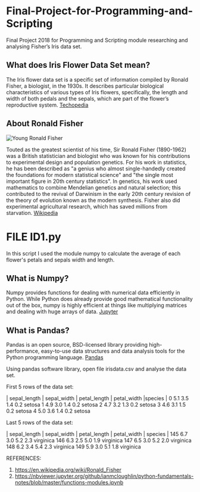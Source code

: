 # Final-Project-for-Programming-and-Scripting
Final Project 2018 for Programming and Scripting module researching and analysing Fisher’s Iris data set.

## What does Iris Flower Data Set mean?

The Iris flower data set is a specific set of information compiled by Ronald Fisher, a biologist, in the 1930s. It describes particular biological characteristics of various types of Iris flowers, specifically, the length and width of both pedals and the sepals, which are part of the flower’s reproductive system. [Techopedia](https://www.techopedia.com/definition/32880/iris-flower-data-set)

## About Ronald Fisher

![Young Ronald Fisher](https://upload.wikimedia.org/wikipedia/commons/2/21/RonaldFisher1912.jpg)

Touted as the greatest scientist of his time, Sir Ronald Fisher (1890-1962) was a British statistician and biologist who was known for his contributions to experimental design and population genetics. 
For his work in statistics, he has been described as "a genius who almost single-handedly created the foundations for modern statistical science" and "the single most important figure in 20th century statistics". In genetics, his work used mathematics to combine Mendelian genetics and natural selection; this contributed to the revival of Darwinism in the early 20th century revision of the theory of evolution known as the modern synthesis. Fisher also did experimental agricultural research, which has saved millions from starvation. [Wikipedia](https://en.wikipedia.org/wiki/Ronald_Fisher)

# FILE ID1.py 

In this script I used the module numpy to calculate the average of each flower's petals and sepals width and length.

## What is Numpy?

Numpy provides functions for dealing with numerical data efficiently in Python. While Python does already provide good mathematical functionality out of the box, numpy is highly efficient at things like multiplying matrices and dealing with huge arrays of data. [Jupyter](https://nbviewer.jupyter.org/github/ianmcloughlin/python-fundamentals-notes/blob/master/functions-modules.ipynb#)

## What is Pandas?

Pandas is an open source, BSD-licensed library providing high-performance, easy-to-use data structures and data analysis tools for the Python programming language. [Pandas](https://pandas.pydata.org/)

Using pandas software library, open file irisdata.csv and analyse the data set.

First 5 rows of the data set:

| sepal_length |  sepal_width | petal_length | petal_width |species |
0           5.1          3.5           1.4          0.2  setosa
1           4.9          3.0           1.4          0.2  setosa
2           4.7          3.2           1.3          0.2  setosa
3           4.6          3.1           1.5          0.2  setosa
4           5.0          3.6           1.4          0.2  setosa

Last 5 rows of the data set:

| sepal_length | sepal_width | petal_length | petal_width  |  species |
145           6.7          3.0           5.2          2.3  virginica
146           6.3          2.5           5.0          1.9  virginica
147           6.5          3.0           5.2          2.0  virginica
148           6.2          3.4           5.4          2.3  virginica
149           5.9          3.0           5.1          1.8  virginica





REFERENCES:
1. https://en.wikipedia.org/wiki/Ronald_Fisher
2.  https://nbviewer.jupyter.org/github/ianmcloughlin/python-fundamentals-notes/blob/master/functions-modules.ipynb